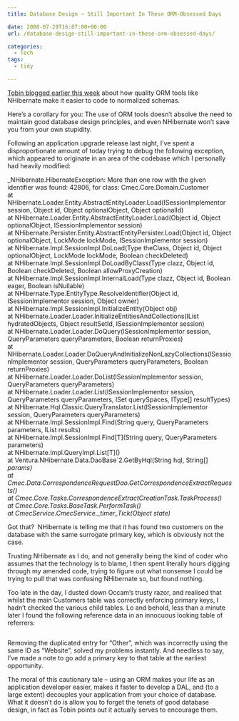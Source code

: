 ```yaml
---
title: Database Design – Still Important In These ORM-Obsessed Days

date: 2008-07-29T16:07:00+00:00
url: /database-design-still-important-in-these-orm-obsessed-days/

categories:
  - Tech
tags:
  - tidy

---
```

[Tobin blogged earlier this week][1] about how quality ORM tools like NHibernate make it easier to code to normalized schemas.

Here&#8217;s a corollary for you: The use of ORM tools doesn&#8217;t absolve the need to maintain good database design principles, and even NHibernate won&#8217;t save you from your own stupidity.

Following an application upgrade release last night, I&#8217;ve spent a disproportionate amount of today trying to debug the following exception, which appeared to originate in an area of the codebase which I personally had heavily modified:

_NHibernate.HibernateException: More than one row with the given identifier was found: 42806, for class: Cmec.Core.Domain.Customer  
at NHibernate.Loader.Entity.AbstractEntityLoader.Load(ISessionImplementor session, Object id, Object optionalObject, Object optionalId)  
at NHibernate.Loader.Entity.AbstractEntityLoader.Load(Object id, Object optionalObject, ISessionImplementor session)  
at NHibernate.Persister.Entity.AbstractEntityPersister.Load(Object id, Object optionalObject, LockMode lockMode, ISessionImplementor session)  
at NHibernate.Impl.SessionImpl.DoLoad(Type theClass, Object id, Object optionalObject, LockMode lockMode, Boolean checkDeleted)  
at NHibernate.Impl.SessionImpl.DoLoadByClass(Type clazz, Object id, Boolean checkDeleted, Boolean allowProxyCreation)  
at NHibernate.Impl.SessionImpl.InternalLoad(Type clazz, Object id, Boolean eager, Boolean isNullable)  
at NHibernate.Type.EntityType.ResolveIdentifier(Object id, ISessionImplementor session, Object owner)  
at NHibernate.Impl.SessionImpl.InitializeEntity(Object obj)  
at NHibernate.Loader.Loader.InitializeEntitiesAndCollections(IList hydratedObjects, Object resultSetId, ISessionImplementor session)  
at NHibernate.Loader.Loader.DoQuery(ISessionImplementor session, QueryParameters queryParameters, Boolean returnProxies)  
at NHibernate.Loader.Loader.DoQueryAndInitializeNonLazyCollections(ISessionImplementor session, QueryParameters queryParameters, Boolean returnProxies)  
at NHibernate.Loader.Loader.DoList(ISessionImplementor session, QueryParameters queryParameters)  
at NHibernate.Loader.Loader.List(ISessionImplementor session, QueryParameters queryParameters, ISet querySpaces, IType[] resultTypes)  
at NHibernate.Hql.Classic.QueryTranslator.List(ISessionImplementor session, QueryParameters queryParameters)  
at NHibernate.Impl.SessionImpl.Find(String query, QueryParameters parameters, IList results)  
at NHibernate.Impl.SessionImpl.Find\[T\](String query, QueryParameters parameters)  
at NHibernate.Impl.QueryImpl.List\[T\]()  
at Ventura.NHibernate.Data.DaoBase\`2.GetByHql(String hql, String[] _params)  
at Cmec.Data.CorrespondenceRequestDao.GetCorrespondenceExtractRequests()  
at Cmec.Core.Tasks.CorrespondenceExtractCreationTask.TaskProcess()  
at Cmec.Core.Tasks.BaseTask.PerformTask()  
at CmecService.CmecService.\_timer\_Tick(Object state)_

Got that?  NHibernate is telling me that it has found two customers on the database with the same surrogate primary key, which is obviously not the case.

Trusting NHibernate as I do, and not generally being the kind of coder who assumes that the technology is to blame, I then spent literally hours digging through my amended code, trying to figure out what nonsense I could be trying to pull that was confusing NHibernate so, but found nothing.

Too late in the day, I dusted down Occam&#8217;s trusty razor, and realised that whilst the main Customers table was correctly enforcing primary keys, I hadn&#8217;t checked the various child tables. Lo and behold, less than a minute later I found the following reference data in an innocuous looking table of referrers:<figure class="kg-card kg-image-card">

<img decoding="async" src="https://blog.iannelson.uk/wp-content/uploads/2023/08/pkviolation.png" class="kg-image" alt loading="lazy" /> </figure> 

Removing the duplicated entry for &#8220;Other&#8221;, which was incorrectly using the same ID as &#8220;Website&#8221;, solved my problems instantly. And needless to say, I&#8217;ve made a note to go add a primary key to that table at the earliest opportunity.

The moral of this cautionary tale &#8211; using an ORM makes your life as an application developer easier, makes it faster to develop a DAL, and (to a large extent) decouples your application from your choice of database. What it doesn&#8217;t do is allow you to forget the tenets of good database design, in fact as Tobin points out it actually serves to encourage them.

 [1]: http://www.tobinharris.com/2008/7/28/is-or-m-is-encouraging-db-normalization